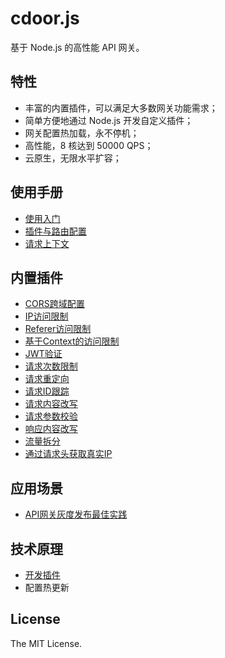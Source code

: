 # cdoor.js

基于 Node.js 的高性能 API 网关。

## 特性

- 丰富的内置插件，可以满足大多数网关功能需求；
- 简单方便地通过 Node.js 开发自定义插件；
- 网关配置热加载，永不停机；
- 高性能，8 核达到 50000 QPS；
- 云原生，无限水平扩容；



## 使用手册

- [使用入门](https://www.yuque.com/docs/share/1503f95d-25fe-46f0-9f28-603ebba7bada)
- [插件与路由配置](https://www.yuque.com/docs/share/424802fa-f6e6-4ef8-86e3-66aee29e4f2d)
- [请求上下文](https://www.yuque.com/docs/share/5d1c7ddb-ab0e-438f-8c93-e90724fd42e5)



## 内置插件

- [CORS跨域配置](https://www.yuque.com/docs/share/3e54c6fe-e3e3-48ee-83f3-9b0652fd40f7#uKz9A)
- [IP访问限制](https://www.yuque.com/docs/share/3e54c6fe-e3e3-48ee-83f3-9b0652fd40f7#oMwXD)
- [Referer访问限制](https://www.yuque.com/docs/share/3e54c6fe-e3e3-48ee-83f3-9b0652fd40f7#iEAnX)
- [基于Context的访问限制](https://www.yuque.com/docs/share/3e54c6fe-e3e3-48ee-83f3-9b0652fd40f7#UamBc)
- [JWT验证](https://www.yuque.com/docs/share/3e54c6fe-e3e3-48ee-83f3-9b0652fd40f7#PEKvY)
- [请求次数限制](https://www.yuque.com/docs/share/3e54c6fe-e3e3-48ee-83f3-9b0652fd40f7#apa3H)
- [请求重定向](https://www.yuque.com/docs/share/3e54c6fe-e3e3-48ee-83f3-9b0652fd40f7#bxLZV)
- [请求ID跟踪](https://www.yuque.com/docs/share/3e54c6fe-e3e3-48ee-83f3-9b0652fd40f7#AlzBB)
- [请求内容改写](https://www.yuque.com/docs/share/3e54c6fe-e3e3-48ee-83f3-9b0652fd40f7#iq6Lc)
- [请求参数校验](https://www.yuque.com/docs/share/3e54c6fe-e3e3-48ee-83f3-9b0652fd40f7#s7cSC)
- [响应内容改写](https://www.yuque.com/docs/share/3e54c6fe-e3e3-48ee-83f3-9b0652fd40f7#2JlBJ)
- [流量拆分](https://www.yuque.com/docs/share/3e54c6fe-e3e3-48ee-83f3-9b0652fd40f7#vAnVn)
- [通过请求头获取真实IP](https://www.yuque.com/docs/share/3e54c6fe-e3e3-48ee-83f3-9b0652fd40f7#rdWji)



## 应用场景

- [API网关灰度发布最佳实践](https://www.yuque.com/docs/share/2ba7aa2d-1d44-4ad7-995b-b822c20019e7#QdEvC)



## 技术原理

- [开发插件](https://www.yuque.com/docs/share/e9cae4a1-78c3-43d8-972a-5b8afd131a88)
- 配置热更新



## License
The MIT License.


